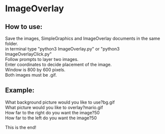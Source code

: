# ImageOverlay

## How to use:
Save the images, SimpleGraphics and ImageOverlay documents in the same folder.<br>
in terminal type "python3 ImageOverlay.py" or "python3 ImageOverlayClick.py"<br>
Follow prompts to layer two images.<br>
Enter coordinates to decide placement of the image. <br>
Window is 800 by 600 pixels.<br>
Both images must be .gif. <br>


## Example:
What background picture would you like to use?bg.gif <br>
What picture would you like to overlay?mario.gif <br>
How far to the right do you want the image?50 <br>
How far to the left do you want the image?50

This is the end!
